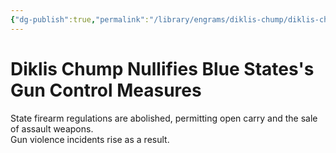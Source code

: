 ```yaml
---
{"dg-publish":true,"permalink":"/library/engrams/diklis-chump/diklis-chump-nullifies-blue-states-s-gun-control-measures/"}
---
```


# Diklis Chump Nullifies Blue States's Gun Control Measures
State firearm regulations are abolished, permitting open carry and the sale of assault weapons.  
Gun violence incidents rise as a result.
